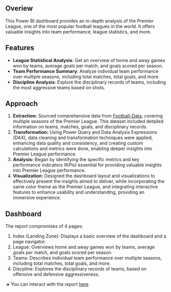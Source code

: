 ## Overiew
This Power BI dashboard provides an in-depth analysis of the Premier League, one of the most popular football leagues in the world. It offers valuable insights into team performance, league statistics, and more.

## Features
- **League Statistical Analysis**: Get an overview of home and away games won by teams, average goals per match, and goals scored per season.
- **Team Performance Summary**: Analyze individual team performance over multiple seasons, including total matches, total goals, and more.
- **Discipline Analysis**: Explore the disciplinary records of teams, including the most aggressive teams based on shots.

## Approach
1. **Extraction:** Sourced comprehensive data from [Football-Data](https://www.football-data.co.uk/), covering multiple seasons of the Premier League. This dataset included detailed information on teams, matches, goals, and disciplinary records.
2. **Transformation:** Using Power Query and Data Analysis Expressions (DAX), data cleaning and transformation techniques were applied, enhancing data quality and consistency, and creating custom calculations and metrics were done, enabling deeper insights into Premier League performance.
3. **Analysis:** Began by identifying the specific metrics and key performance indicators (KPIs) essential for providing valuable insights into Premier League performance.
4. **Visualization:** Designed the dashboard layout and visualizations to effectively present the insights aimed to deliver, while incorporating the same color theme as the Premier League, and integrating interactive features to enhance usability and understanding, providing an immersive experience.

## Dashboard
The report compromises of 4 pages:
1. Index (Landing Zone): Displays a basic overview of the dashboard and a page navigator.
2. League: Overviews home and away games won by teams, average goals per match, and goals scored per season.
3. Teams: Describes individual team performance over multiple seasons, including total matches, total goals, and more.
4. Discpline: Explores the disciplinary records of teams, based on offensive and defensive aggressiveness.

**&#8594;** You can interact with the report [here](https://app.powerbi.com/view?r=eyJrIjoiYjhkMTQzZjYtYmU0MC00MWFlLWIyODUtZmZhYWYyM2MwMTM4IiwidCI6IjJhZDk2OTM0LTQzZTUtNDFjMi05NzYxLWYzMzVmZTIxNGNjMyIsImMiOjl9&pageName=ReportSection)
